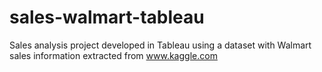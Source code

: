 # sales-walmart-tableau
Sales analysis project developed in Tableau using a dataset with Walmart sales information extracted from www.kaggle.com
